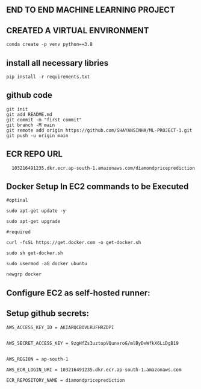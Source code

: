  ## END TO END MACHINE LEARNING PROJECT

## CREATED A VIRTUAL ENVIRONMENT
```conda create -p venv python==3.8```

## install all necessary libries
```pip install -r requirements.txt```

## github code
```
git init
git add README.md
git commit -m "first commit"
git branch -M main
git remote add origin https://github.com/SHAYANSINHA/ML-PROJECT-1.git
git push -u origin main

```
## ECR REPO URL
``` 
  103216491235.dkr.ecr.ap-south-1.amazonaws.com/diamondpriceprediction
```
## Docker Setup In EC2 commands to be Executed
``` 
#optinal

sudo apt-get update -y

sudo apt-get upgrade

#required

curl -fsSL https://get.docker.com -o get-docker.sh

sudo sh get-docker.sh

sudo usermod -aG docker ubuntu

newgrp docker

```
## Configure EC2 as self-hosted runner:

## Setup github secrets:
```  
AWS_ACCESS_KEY_ID = AKIARQCBOVLRUFHRZDPI


AWS_SECRET_ACCESS_KEY = 9zgHfZs3uztopVQunxroG/mlByDxWfkX6LiDgB19


AWS_REGION = ap-south-1

AWS_ECR_LOGIN_URI = 103216491235.dkr.ecr.ap-south-1.amazonaws.com

ECR_REPOSITORY_NAME = diamondpriceprediction

```